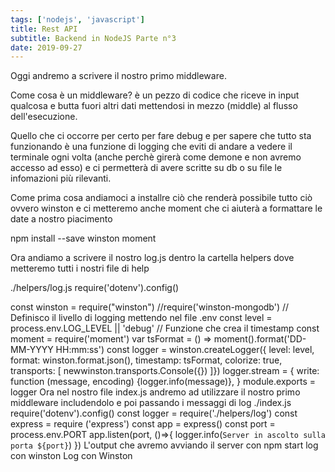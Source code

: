 ```yaml
---
tags: ['nodejs', 'javascript']
title: Rest API
subtitle: Backend in NodeJS Parte n°3
date: 2019-09-27
---
```

Oggi andremo a scrivere il nostro primo middleware.

Come cosa è un middleware? è un pezzo di codice che riceve in input qualcosa e butta fuori altri dati mettendosi in mezzo (middle) al flusso dell'esecuzione.

Quello che ci occorre per certo per fare debug e per sapere che tutto sta funzionando è una funzione di logging che eviti di andare a vedere il terminale ogni volta (anche perchè girerà come demone e non avremo accesso ad esso) e ci permetterà di avere scritte su db o su file le infomazioni più rilevanti.

Come prima cosa andiamoci a installre ciò che renderà possibile tutto ciò ovvero winston e ci metteremo anche moment che ci aiuterà a formattare le date a nostro piacimento

npm install --save winston moment

Ora andiamo a scrivere il nostro log.js dentro la cartella helpers dove metteremo tutti i nostri file di help

./helpers/log.js
require('dotenv').config()

const winston = require("winston")
//require('winston-mongodb')
// Definisco il livello di logging mettendo nel file .env
const level = process.env.LOG_LEVEL || 'debug'
// Funzione che crea il timestamp
const moment = require('moment')
var tsFormat = () => moment().format('DD-MM-YYYY HH:mm:ss')
const logger = winston.createLogger({
level: level,
format: winston.format.json(),
timestamp: tsFormat,
colorize: true,
transports: [
newwinston.transports.Console({})
]})
logger.stream = {
write: function (message, encoding) {logger.info(message)},
}
module.exports = logger
Ora nel nostro file index.js andremo ad utilizzare il nostro primo middleware includendolo e poi passando i messaggi di log
./index.js
require('dotenv').config()
const logger = require('./helpers/log')
const express = require ('express')
const app = express()
const port = process.env.PORT
app.listen(port, ()=>{
    logger.info(`Server in ascolto sulla porta ${port}`)
})
L'output che avremo avviando il server con
npm start
log con winston
Log con Winston
 